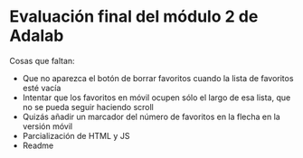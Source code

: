 # Evaluación final del módulo 2 de Adalab

Cosas que faltan:

- Que no aparezca el botón de borrar favoritos cuando la lista de favoritos esté vacía
- Intentar que los favoritos en móvil ocupen sólo el largo de esa lista, que no se pueda seguir haciendo scroll
- Quizás añadir un marcador del número de favoritos en la flecha en la versión móvil
- Parcialización de HTML y JS
- Readme